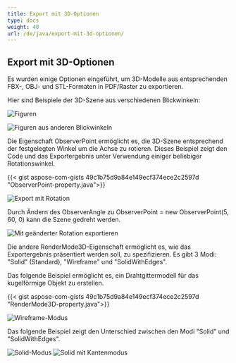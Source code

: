 ```yaml
---
title: Export mit 3D-Optionen
type: docs
weight: 40
url: /de/java/export-mit-3d-optionen/
---
```


## **Export mit 3D-Optionen**

Es wurden einige Optionen eingeführt, um 3D-Modelle aus entsprechenden FBX-, OBJ- und STL-Formaten in PDF/Raster zu exportieren.

Hier sind Beispiele der 3D-Szene aus verschiedenen Blickwinkeln:

![Figuren](fig1.png)

![Figuren aus anderen Blickwinkeln](fig2.png)

Die Eigenschaft ObserverPoint ermöglicht es, die 3D-Szene entsprechend der festgelegten Winkel um die Achse zu rotieren. Dieses Beispiel zeigt den Code und das Exportergebnis unter Verwendung einiger beliebiger Rotationswinkel.

{{< gist aspose-com-gists 49c1b75d9a84e149ecf374ece2c2597d "ObserverPoint-property.java">}}

![Export mit Rotation](fig3.png)

Durch Ändern des ObserverAngle zu ObserverPoint = new ObserverPoint(5, 60, 0) kann die Szene gedreht werden.

![Mit geänderter Rotation exportieren](fig4.png)

Die andere RenderMode3D-Eigenschaft ermöglicht es, wie das Exportergebnis präsentiert werden soll, zu spezifizieren. Es gibt 3 Modi: "Solid" (Standard), "Wireframe" und "SolidWithEdges".

Das folgende Beispiel ermöglicht es, ein Drahtgittermodell für das kugelförmige Objekt zu erstellen.

{{< gist aspose-com-gists 49c1b75d9a84e149ecf374ece2c2597d "RenderMode3D-property.java">}}

![Wireframe-Modus](fig5.png)

Das folgende Beispiel zeigt den Unterschied zwischen den Modi "Solid" und "SolidWithEdges".

![Solid-Modus](fig6.png)
![Solid mit Kantenmodus](fig7.png)
